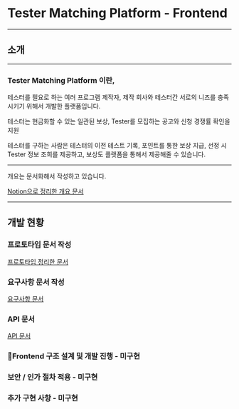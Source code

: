 # Tester Matching Platform - Frontend

---

## 소개

---

### Tester Matching Platform 이란,

테스터를 필요로 하는 여러 프로그램 제작자, 제작 회사와 테스터간 서로의 니즈를 충족시키기 위해서 개발한 플랫폼입니다.

테스터는 현금화할 수 있는 일관된 보상, Tester를 모집하는 공고와 신청 경쟁률 확인을 지원

테스터를 구하는 사람은 테스터의 이전 테스트 기록, 포인트를 통한 보상 지급, 선정 시 Tester 정보 조희를 제공하고, 보상도 플랫폼을 통해서 제공해줄 수 있습니다.

---

개요는 문서화해서 작성하고 있습니다.

[Notion으로 정리한 개요 문서](https://www.notion.so/kukjun/6378aad79254427b9b95f8a842eb17bc)

---

## 개발 현황

### 프로토타입 문서 작성

 [프로토타입 정리한 문서](https://www.notion.so/kukjun/Prototype-f491e6edd8c04ffaa56b3872a3248536)

### 요구사항 문서 작성

[요구사항 문서](https://www.notion.so/kukjun/d696548da742483a9dec0fed9951900f)

### API 문서

[API 문서](https://www.notion.so/kukjun/API-ac017f3405604a1ca63614e471f9db14)

### Frontend 구조 설계 및 개발 진행 - 미구현

### 보안 / 인가 절차 적용 - 미구현

### 추가 구현 사항 - 미구현
